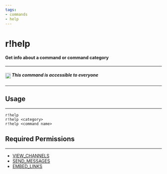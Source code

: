 ```yaml
---
tags:
- commands
- help
---
```

# r!help
#### Get info about a command or command category
---
##### <img align="center" width="18" height="18" src="/info.png" alt="info"> This command is accessible to everyone
---
## Usage 
---
```
r!help
r!help <category>
r!help <command name>
```
## Required Permissions
---
- [VIEW_CHANNELS]()
- [SEND_MESSAGES]()
- [EMBED_LINKS]()